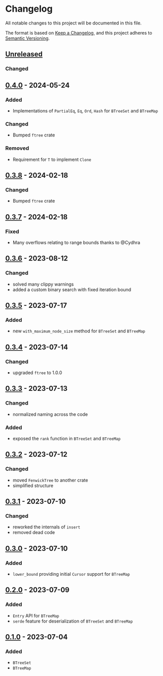 # Changelog
All notable changes to this project will be documented in this file.

The format is based on [Keep a Changelog](https://keepachangelog.com/en/1.0.0/),
and this project adheres to [Semantic Versioning](https://semver.org/spec/v2.0.0.html).

## [Unreleased]
### Changed

## [0.4.0] - 2024-05-24
### Added
- Implementations of `PartialEq`, `Eq`, `Ord`, `Hash` for `BTreeSet` and `BTreeMap`

### Changed
- Bumped `ftree` crate

### Removed
- Requirement for `T` to implement `Clone`

## [0.3.8] - 2024-02-18
### Changed
- Bumped `ftree` crate

## [0.3.7] - 2024-02-18
### Fixed
- Many overflows relating to range bounds thanks to @Cydhra

## [0.3.6] - 2023-08-12
### Changed
- solved many clippy warnings
- added a custom binary search with fixed iteration bound

## [0.3.5] - 2023-07-17
### Added
- new `with_maximum_node_size` method for `BTreeSet` and `BTreeMap`

## [0.3.4] - 2023-07-14
### Changed
- upgraded `ftree` to 1.0.0

## [0.3.3] - 2023-07-13
### Changed
- normalized naming across the code
### Added
- exposed the `rank` function in `BTreeSet` and `BTreeMap`

## [0.3.2] - 2023-07-12
### Changed
- moved `FenwickTree` to another crate
- simplified structure

## [0.3.1] - 2023-07-10
### Changed
- reworked the internals of `insert`
- removed dead code

## [0.3.0] - 2023-07-10
### Added
- `lower_bound` providing initial `Cursor` support for `BTreeMap`

## [0.2.0] - 2023-07-09
### Added
- `Entry` API for `BTreeMap`
- `serde` feature for deserialization of `BTreeSet` and `BTreeMap`

## [0.1.0] - 2023-07-04
### Added
- `BTreeSet`
- `BTreeMap`


[Unreleased]: https://github.com/brurucy/indexset/compare/v0.4.0...HEAD
[0.4.0]: https://github.com/brurucy/indexset/releases/tag/v0.4.0
[0.3.8]: https://github.com/brurucy/indexset/releases/tag/v0.3.8
[0.3.7]: https://github.com/brurucy/indexset/releases/tag/v0.3.7
[0.3.6]: https://github.com/brurucy/indexset/releases/tag/v0.3.6
[0.3.5]: https://github.com/brurucy/indexset/releases/tag/v0.3.5
[0.3.4]: https://github.com/brurucy/indexset/releases/tag/v0.3.4
[0.3.3]: https://github.com/brurucy/indexset/releases/tag/v0.3.3
[0.3.2]: https://github.com/brurucy/indexset/releases/tag/v0.3.2
[0.3.1]: https://github.com/brurucy/indexset/releases/tag/v0.3.1
[0.3.0]: https://github.com/brurucy/indexset/releases/tag/v0.3.0
[0.2.0]: https://github.com/brurucy/indexset/releases/tag/v0.2.0
[0.1.0]: https://github.com/brurucy/indexset/releases/tag/v0.1.0
